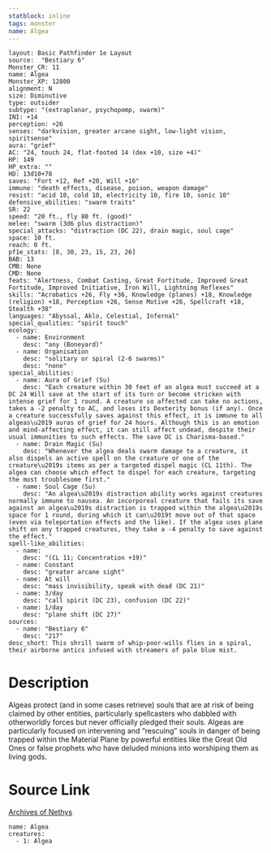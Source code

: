 ```yaml
---
statblock: inline
tags: monster
name: Algea
---
```

```statblock
layout: Basic Pathfinder 1e Layout
source:  "Bestiary 6"
Monster_CR: 11
name: Algea
Monster_XP: 12800
alignment: N
size: Diminutive
type: outsider
subtype: "(extraplanar, psychopomp, swarm)"
INI: +14
perception: +26
senses: "darkvision, greater arcane sight, low-light vision, spiritsense"
aura: "grief"
AC: "24, touch 24, flat-footed 14 (dex +10, size +4)"
HP: 149
HP_extra: ""
HD: 13d10+78
saves: "Fort +12, Ref +20, Will +16"
immune: "death effects, disease, poison, weapon damage"
resist: "acid 10, cold 10, electricity 10, fire 10, sonic 10"
defensive_abilities: "swarm traits"
SR: 22
speed: "20 ft., fly 80 ft. (good)"
melee: "swarm (3d6 plus distraction)"
special_attacks: "distraction (DC 22), drain magic, soul cage"
space: 10 ft.
reach: 0 ft.
pf1e_stats: [8, 30, 23, 15, 23, 26]
BAB: 13
CMB: None
CMD: None
feats: "Alertness, Combat Casting, Great Fortitude, Improved Great Fortitude, Improved Initiative, Iron Will, Lightning Reflexes"
skills: "Acrobatics +26, Fly +36, Knowledge (planes) +18, Knowledge (religion) +18, Perception +26, Sense Motive +26, Spellcraft +18, Stealth +38"
languages: "Abyssal, Aklo, Celestial, Infernal"
special_qualities: "spirit touch"
ecology:
  - name: Environment
    desc: "any (Boneyard)"
  - name: Organisation
    desc: "solitary or spiral (2-6 swarms)"
    desc: "none"
special_abilities:
  - name: Aura of Grief (Su)
    desc: "Each creature within 30 feet of an algea must succeed at a DC 24 Will save at the start of its turn or become stricken with intense grief for 1 round. A creature so affected can take no actions, takes a -2 penalty to AC, and loses its Dexterity bonus (if any). Once a creature successfully saves against this effect, it is immune to all algeas\u2019 auras of grief for 24 hours. Although this is an emotion and mind-affecting effect, it can still affect undead, despite their usual immunities to such effects. The save DC is Charisma-based."
  - name: Drain Magic (Su)
    desc: "Whenever the algea deals swarm damage to a creature, it also dispels an active spell on the creature or one of the creature\u2019s items as per a targeted dispel magic (CL 11th). The algea can choose which effect to dispel for each creature, targeting the most troublesome first."
  - name: Soul Cage (Su)
    desc: "An algea\u2019s distraction ability works against creatures normally immune to nausea. An incorporeal creature that fails its save against an algea\u2019s distraction is trapped within the algea\u2019s space for 1 round, during which it can\u2019t move out of that space (even via teleportation effects and the like). If the algea uses plane shift on any trapped creatures, they take a -4 penalty to save against the effect."
spell-like_abilities:
  - name:
    desc: "(CL 11; Concentration +19)"
  - name: Constant
    desc: "greater arcane sight"
  - name: At will
    desc: "mass invisibility, speak with dead (DC 21)"
  - name: 3/day
    desc: "call spirit (DC 23), confusion (DC 22)"
  - name: 1/day
    desc: "plane shift (DC 27)"
sources:
  - name: "Bestiary 6"
    desc: "217"
desc_short: This shrill swarm of whip-poor-wills flies in a spiral, their airborne antics infused with streamers of pale blue mist.
```
# Description
Algeas protect (and in some cases retrieve) souls that are at risk of being claimed by other entities, particularly spellcasters who dabbled with otherworldly forces but never officially pledged their souls. Algeas are particularly focused on intervening and “rescuing” souls in danger of being trapped within the Material Plane by powerful entities like the Great Old Ones or false prophets who have deluded minions into worshiping them as living gods.
# Source Link
[Archives of Nethys](https://aonprd.com/MonsterDisplay.aspx?ItemName=Algea)
```encounter-table
name: Algea
creatures:
  - 1: Algea
```
